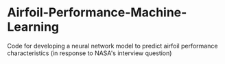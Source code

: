 # Airfoil-Performance-Machine-Learning
Code for developing a neural network model to predict airfoil performance characteristics (in response to NASA's interview question)
